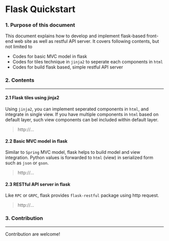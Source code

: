Flask Quickstart
===
### 1. Purpose of this document

This document explains how to develop and implement flask-based front-end web site as well as restful API server. It covers following contents, but not limited to

* Codes for basic MVC model in flask
* Codes for tiles technique in `jinja2` to seperate each components in `html`
* Codes for build flask based, simple restful API server


### 2. Contents
---
#### 2.1 Flask tiles using jinja2
Using `jinja2`, you can implement seperated components in `html`, and integrate in single view. If you have multiple components in `html` based on default layer, such view components can bel included within default layer.

  > http://... 

#### 2.2 Basic MVC model in flask
Similar to `Spring` MVC model, flask helps to build model and view integration. Python values is forwarded to `html` (view) in serialized form such as `json` or `gson`. 

  > http://... 

#### 2.3 RESTful API server in flask
Like `RPC` or `GRPC`, flask provides `flask-restful` package using http request.


  > http://... 

### 3. Contribution
---
Contribution are welcome!
